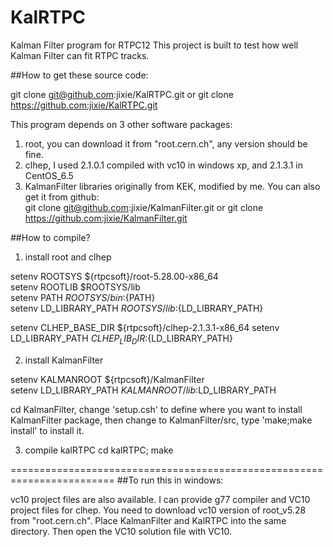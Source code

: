 # KalRTPC
 Kalman Filter program for RTPC12
 This project is built to test how well Kalman Filter can fit RTPC tracks.

##How to get these source code: 

 git clone git@github.com:jixie/KalRTPC.git 
 or
 git clone https://github.com:jixie/KalRTPC.git 

 This program depends on 3 other software packages:
 1) root, you can download it from "root.cern.ch", any version should be fine.
 2) clhep, I used 2.1.0.1 compiled with vc10 in windows xp, and 2.1.3.1 in CentOS_6.5
 3) KalmanFilter libraries originally from KEK, modified by me. 
 You can also get it from github:  
 git clone git@github.com:jixie/KalmanFilter.git 
 or
 git clone https://github.com:jixie/KalmanFilter.git 

##How to compile?

 1) install root and clhep    
                      
  setenv ROOTSYS ${rtpcsoft}/root-5.28.00-x86_64                              
  setenv ROOTLIB $ROOTSYS/lib                                                
  setenv PATH ${ROOTSYS}/bin:${PATH}                                         
  setenv LD_LIBRARY_PATH ${ROOTSYS}/lib:${LD_LIBRARY_PATH}     

  setenv  CLHEP_BASE_DIR     ${rtpcsoft}/clhep-2.1.3.1-x86_64
  setenv  LD_LIBRARY_PATH ${CLHEP_LIB_DIR}:${LD_LIBRARY_PATH}

 2) install KalmanFilter

  setenv KALMANROOT   ${rtpcsoft}/KalmanFilter  
  setenv LD_LIBRARY_PATH  ${KALMANROOT}/lib:$LD_LIBRARY_PATH

 cd KalmanFilter, change 'setup.csh' to define where you want to 
 install KalmanFilter package, then change to  KalmanFilter/src,
 type 'make;make install' to install it.

 3) compile kalRTPC
  cd kalRTPC;
  make 


========================================================================
##To run this in windows:

vc10 project files are also available. I can provide g77 compiler and 
VC10 project files for clhep. You need to download vc10 version of 
root_v5.28 from "root.cern.ch".  Place KalmanFilter and KalRTPC into 
the same directory. Then open the VC10 solution file with VC10. 
